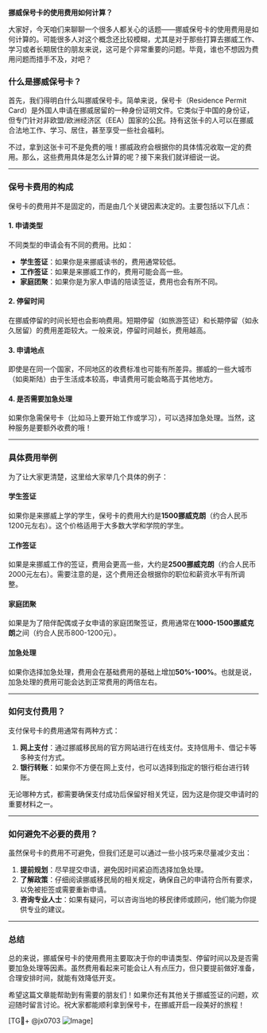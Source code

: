 **挪威保号卡的使用费用如何计算？**

大家好，今天咱们来聊聊一个很多人都关心的话题——挪威保号卡的使用费用是如何计算的。可能很多人对这个概念还比较模糊，尤其是对于那些打算去挪威工作、学习或者长期居住的朋友来说，这可是个非常重要的问题。毕竟，谁也不想因为费用问题而措手不及，对吧？

### 什么是挪威保号卡？

首先，我们得明白什么叫挪威保号卡。简单来说，保号卡（Residence Permit Card）是外国人申请在挪威居留的一种身份证明文件。它类似于中国的身份证，但专门针对非欧盟/欧洲经济区（EEA）国家的公民。持有这张卡的人可以在挪威合法地工作、学习、居住，甚至享受一些社会福利。

不过，拿到这张卡可不是免费的哦！挪威政府会根据你的具体情况收取一定的费用。那么，这些费用具体是怎么计算的呢？接下来我们就详细说一说。

---

### 保号卡费用的构成

保号卡的费用并不是固定的，而是由几个关键因素决定的。主要包括以下几点：

#### 1. **申请类型**
   不同类型的申请会有不同的费用。比如：
   - **学生签证**：如果你是来挪威读书的，费用通常较低。
   - **工作签证**：如果是来挪威工作的，费用可能会高一些。
   - **家庭团聚**：如果你是为家人申请的陪读签证，费用也会有所不同。

#### 2. **停留时间**
   在挪威停留的时间长短也会影响费用。短期停留（如旅游签证）和长期停留（如永久居留）的费用差距较大。一般来说，停留时间越长，费用越高。

#### 3. **申请地点**
   即使是在同一个国家，不同地区的收费标准也可能有所差异。挪威的一些大城市（如奥斯陆）由于生活成本较高，申请费用可能会略高于其他地方。

#### 4. **是否需要加急处理**
   如果你急需保号卡（比如马上要开始工作或学习），可以选择加急处理。当然，这种服务是要额外收费的哦！

---

### 具体费用举例

为了让大家更清楚，这里给大家举几个具体的例子：

#### 学生签证
如果你是来挪威上学的学生，保号卡的费用大约是**1500挪威克朗**（约合人民币1200元左右）。这个价格适用于大多数大学和学院的学生。

#### 工作签证
如果是来挪威工作的签证，费用会更高一些，大约是**2500挪威克朗**（约合人民币2000元左右）。需要注意的是，这个费用还会根据你的职位和薪资水平有所调整。

#### 家庭团聚
如果是为了陪伴配偶或子女申请的家庭团聚签证，费用通常在**1000-1500挪威克朗**之间（约合人民币800-1200元）。

#### 加急处理
如果你选择加急处理，费用会在基础费用的基础上增加**50%-100%**。也就是说，加急处理的费用可能会达到正常费用的两倍左右。

---

### 如何支付费用？

支付保号卡的费用通常有两种方式：
1. **网上支付**：通过挪威移民局的官方网站进行在线支付。支持信用卡、借记卡等多种支付方式。
2. **银行转账**：如果你不方便在网上支付，也可以选择到指定的银行柜台进行转账。

无论哪种方式，都需要确保支付成功后保留好相关凭证，因为这是你提交申请时的重要材料之一。

---

### 如何避免不必要的费用？

虽然保号卡的费用不可避免，但我们还是可以通过一些小技巧来尽量减少支出：
1. **提前规划**：尽早提交申请，避免因时间紧迫而选择加急处理。
2. **了解政策**：仔细阅读挪威移民局的相关规定，确保自己的申请符合所有要求，以免被拒签或需要重新申请。
3. **咨询专业人士**：如果有疑问，可以咨询当地的移民律师或顾问，他们能为你提供专业的建议。

---

### 总结

总的来说，挪威保号卡的使用费用主要取决于你的申请类型、停留时间以及是否需要加急处理等因素。虽然费用看起来可能会让人有点压力，但只要提前做好准备，合理安排时间，就能有效降低开支。

希望这篇文章能帮助到有需要的朋友们！如果你还有其他关于挪威签证的问题，欢迎随时留言讨论。祝大家都能顺利拿到保号卡，在挪威开启一段美好的旅程！

[TG💪+ @jx0703 ![Image](https://github.com/user-attachments/assets/dbca1d08-cadb-493c-b0ec-ad6f7a83f270)]